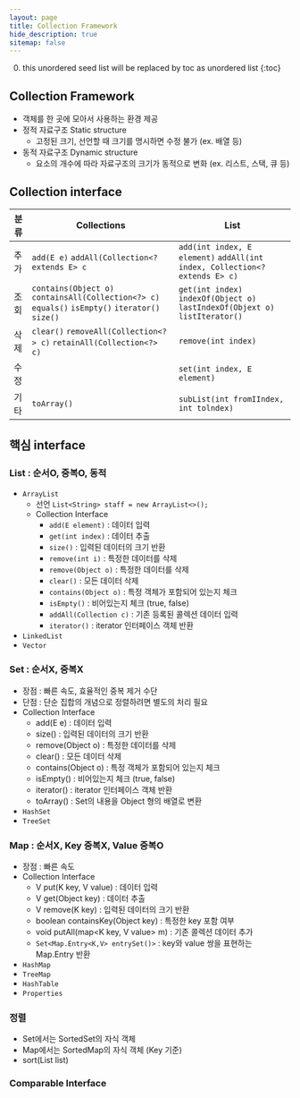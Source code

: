 ```yaml
---
layout: page
title: Collection Framework
hide_description: true
sitemap: false
---
```

0. this unordered seed list will be replaced by toc as unordered list
{:toc}

## Collection Framework
- 객체를 한 곳에 모아서 사용하는 환경 제공
- 정적 자료구조 Static structure
    - 고정된 크기, 선언할 때 크기를 명시하면 수정 불가 (ex. 배열 등)
- 동적 자료구조 Dynamic structure
    - 요소의 개수에 따라 자료구조의 크기가 동적으로 변화 (ex. 리스트, 스택, 큐 등)

## Collection interface

| 분류 | Collections | List |
| --- | --- | --- |
| 추가 | `add(E e)` `addAll(Collection<? extends E> c` | `add(int index, E element)` `addAll(int index, Collection<? extends E> c)` 
| 조회 | `contains(Object o)` `containsAll(Collection<?> c)` `equals()` `isEmpty()` `iterator()` `size()` | `get(int index)` `indexOf(Object o)` `lastIndexOf(Objext o)` `listIterator()` |
| 삭제 | `clear()` `removeAll(Collection<?> c)` `retainAll(Collection<?> c)` | `remove(int index)` |
| 수정 |  | `set(int index, E element)` |
| 기타 | `toArray()` | `subList(int fromIIndex, int tolndex)` |

## 핵심 interface
### List : 순서O, 중복O, 동적
- `ArrayList`
    - 선언 `List<String> staff = new ArrayList<>();`
    - Collection Interface
        - `add(E element)` : 데이터 입력
        - `get(int index)` : 데이터 추출
        - `size()` : 입력된 데이터의 크기 반환
        - `remove(int i)` : 특정한 데이터를 삭제
        - `remove(Object o)` : 특정한 데이터를 삭제
        - `clear()` : 모든 데이터 삭제
        - `contains(Object o)` : 특정 객체가 포함되어 있는지 체크
        - `isEmpty()` : 비어있는지 체크 (true, false)
        - `addAll(Collection c)` : 기존 등록된 콜렉션 데이터 입력
        - `iterator()` : iterator 인터페이스 객체 반환
- `LinkedList`
- `Vector`

### Set : 순서X, 중복X
- 장점 : 빠른 속도, 효율적인 중복 제거 수단
- 단점 : 단순 집합의 개념으로 정렬하려면 별도의 처리 필요
- Collection Interface
    - add(E e) : 데이터 입력
    - size() : 입력된 데이터의 크기 반환
    - remove(Object o) : 특정한 데이터를 삭제
    - clear() : 모든 데이터 삭제
    - contains(Object o) : 특정 객체가 포함되어 있는지 체크
    - isEmpty() : 비어있는지 체크 (true, false)
    - iterator() : iterator 인터페이스 객체 반환
    - toArray() : Set의 내용을 Object 형의 배열로 변환
- `HashSet`
- `TreeSet`

### Map : 순서X, Key 중복X, Value 중복O
- 장점 : 빠른 속도
- Collection Interface
    - V put(K key, V value) : 데이터 입력
    - V get(Object key) : 데이터 추출
    - V remove(K key) : 입력된 데이터의 크기 반환
    - boolean containsKey(Object key) : 특정한 key 포함 여부
    - void putAll(map<K key, V value> m) : 기존 콜렉션 데이터 추가
    - `Set<Map.Entry<K,V> entrySet()>` : key와 value 쌍을 표현하는 Map.Entry 반환
- `HashMap`
- `TreeMap`
- `HashTable`
- `Properties`

### 정렬

- Set에서는 SortedSet의 자식 객체
- Map에서는 SortedMap의 자식 객체 (Key 기준)
- sort(List<T> list)

### Comparable Interface
